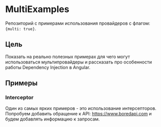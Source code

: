 # MultiExamples

Репозиторий с примерами использования провайдеров с флагом: `{multi: true}`.

## Цель

Показать на реально полезных примерах для чего могут использоваться мультипровайдеры и рассказать про особенности работы Dependency Injection в Angular.

## Примеры

### Interceptor

Один из самых ярких примеров - это использование интерсепторов.
Попробуем добавить обращение к API: https://www.boredapi.com и будем добавлять информацию к запросам.
